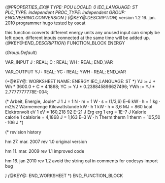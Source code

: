 (*@PROPERTIES_EX@
TYPE: POU
LOCALE: 0
IEC_LANGUAGE: ST
PLC_TYPE: independent
PROC_TYPE: independent
GROUP: ENGINEERING.CONVERSION
*)
(*@KEY@:DESCRIPTION*)
version 1.2	16. jan. 2010
programmer 	hugo
tested by	oscat

this function converts different energy units
any unused input can simply be left open.
different inputs connected at the same time will be added up.
(*@KEY@:END_DESCRIPTION*)
FUNCTION_BLOCK ENERGY

(*Group:Default*)


VAR_INPUT
	J :	REAL;
	C :	REAL;
	WH :	REAL;
END_VAR


VAR_OUTPUT
	YJ :	REAL;
	YC :	REAL;
	YWH :	REAL;
END_VAR


(*@KEY@: WORKSHEET
NAME: ENERGY
IEC_LANGUAGE: ST
*)
YJ := J + Wh * 3600.0 + C * 4.1868;
YC := YJ * 0.238845896627496;
YWh := YJ * 2.7777777778E-004;

(*
Arbeit, Energie, Joule* J 1 J = 1 N · m = 1 W · s = (1/3,6) E–6 kW · h = 1 kg · m2/s2
Wärmemenge Kilowattstunde kW · h 1 kW · h = 3,6 MJ = 860 kcal
Elektronvolt eV 1 eV = 160,218 92 E–21 J
Erg erg 1 erg = 1E–7 J
Kalorie calorie 1 calalorie = 4,1868 J = 1,163 E–3 W · h
Therm therm 1 therm = 105,50 · 106 J
*)

(* revision history

hm	27. mar. 2007	rev 1.0
	original version

hm	11. mar. 2009	rev 1.1
	improved code

hm 16. jan 2010	rev 1.2
	avoid the string cal in comments for codesys import bug


*)
(*@KEY@: END_WORKSHEET *)
END_FUNCTION_BLOCK
